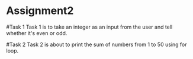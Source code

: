 # Assignment2
#Task 1
Task 1 is to take an integer as an input from the user and 
tell whether it's even or odd.

#Task 2
Task 2 is about to print the
sum of numbers from 1 to 50 
using for loop.
